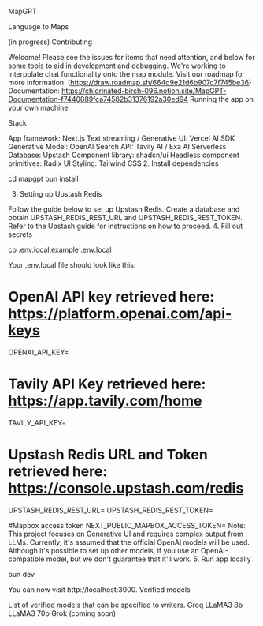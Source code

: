 MapGPT

Language to Maps

(in progress)
Contributing

Welcome! Please see the issues for items that need attention, and below for some tools to aid in development and debugging. We're working to interpolate chat functionality onto the map module.
Visit our roadmap for more information.
(https://draw.roadmap.sh/664d9e21d6b907c7f745be36)
Documentation:
https://chlorinated-birch-096.notion.site/MapGPT-Documentation-f7440889fca74582b31376192a30ed94
Running the app on your own machine

Stack

App framework: Next.js
Text streaming / Generative UI: Vercel AI SDK
Generative Model: OpenAI
Search API: Tavily AI / Exa AI
Serverless Database: Upstash
Component library: shadcn/ui
Headless component primitives: Radix UI
Styling: Tailwind CSS
2. Install dependencies

cd mapgpt
bun install

3. Setting up Upstash Redis

Follow the guide below to set up Upstash Redis. Create a database and obtain UPSTASH_REDIS_REST_URL and UPSTASH_REDIS_REST_TOKEN. Refer to the Upstash guide for instructions on how to proceed.
4. Fill out secrets

cp .env.local.example .env.local

Your .env.local file should look like this:
# OpenAI API key retrieved here: https://platform.openai.com/api-keys
OPENAI_API_KEY=

# Tavily API Key retrieved here: https://app.tavily.com/home
TAVILY_API_KEY=

# Upstash Redis URL and Token retrieved here: https://console.upstash.com/redis
UPSTASH_REDIS_REST_URL=
UPSTASH_REDIS_REST_TOKEN=

#Mapbox access token NEXT_PUBLIC_MAPBOX_ACCESS_TOKEN=
Note: This project focuses on Generative UI and requires complex output from LLMs. Currently, it's assumed that the official OpenAI models will be used. Although it's possible to set up other models, if you use an OpenAI-compatible model, but we don't guarantee that it'll work.
5. Run app locally

bun dev

You can now visit http://localhost:3000.
Verified models

List of verified models that can be specified to writers.
Groq
LLaMA3 8b
LLaMA3 70b
Grok (coming soon)
